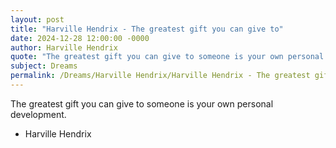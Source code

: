 ```yaml
---
layout: post
title: "Harville Hendrix - The greatest gift you can give to"
date: 2024-12-28 12:00:00 -0000
author: Harville Hendrix
quote: "The greatest gift you can give to someone is your own personal development."
subject: Dreams
permalink: /Dreams/Harville Hendrix/Harville Hendrix - The greatest gift you can give to
---
```


The greatest gift you can give to someone is your own personal development.

- Harville Hendrix
